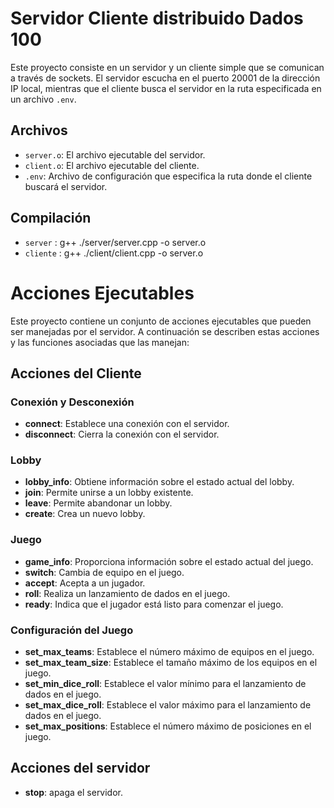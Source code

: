 # Servidor Cliente distribuido Dados 100

Este proyecto consiste en un servidor y un cliente simple que se comunican a través de sockets. El servidor escucha en el puerto 20001 de la dirección IP local, mientras que el cliente busca el servidor en la ruta especificada en un archivo `.env`. 

## Archivos

- `server.o`: El archivo ejecutable del servidor.
- `client.o`: El archivo ejecutable del cliente.
- `.env`: Archivo de configuración que especifica la ruta donde el cliente buscará el servidor.
## Compilación
- `server` : g++ ./server/server.cpp -o server.o
- `cliente` : g++ ./client/client.cpp -o server.o
# Acciones Ejecutables

Este proyecto contiene un conjunto de acciones ejecutables que pueden ser manejadas por el servidor. A continuación se describen estas acciones y las funciones asociadas que las manejan:

## Acciones del Cliente

### Conexión y Desconexión

- **connect**: Establece una conexión con el servidor.
- **disconnect**: Cierra la conexión con el servidor.

### Lobby

- **lobby_info**: Obtiene información sobre el estado actual del lobby.
- **join**: Permite unirse a un lobby existente.
- **leave**: Permite abandonar un lobby.
- **create**: Crea un nuevo lobby.

### Juego

- **game_info**: Proporciona información sobre el estado actual del juego.
- **switch**: Cambia de equipo en el juego.
- **accept**: Acepta a un jugador.
- **roll**: Realiza un lanzamiento de dados en el juego.
- **ready**: Indica que el jugador está listo para comenzar el juego.

### Configuración del Juego

- **set_max_teams**: Establece el número máximo de equipos en el juego.
- **set_max_team_size**: Establece el tamaño máximo de los equipos en el juego.
- **set_min_dice_roll**: Establece el valor mínimo para el lanzamiento de dados en el juego.
- **set_max_dice_roll**: Establece el valor máximo para el lanzamiento de dados en el juego.
- **set_max_positions**: Establece el número máximo de posiciones en el juego.

## Acciones del servidor
- **stop**: apaga el servidor.
